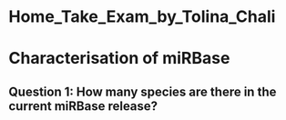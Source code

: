 # Home_Take_Exam_by_Tolina_Chali
# Characterisation of miRBase
## Question 1: How many species are there in the current miRBase release?

